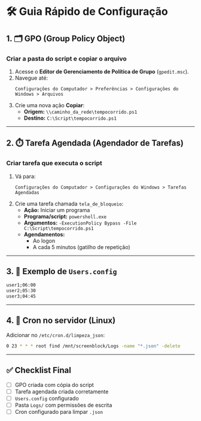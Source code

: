 # 🛠️ Guia Rápido de Configuração

## 1. 🗂️ GPO (Group Policy Object)

### Criar a pasta do script e copiar o arquivo

1. Acesse o **Editor de Gerenciamento de Política de Grupo** (`gpedit.msc`).
2. Navegue até:
   ```
   Configurações do Computador > Preferências > Configurações do Windows > Arquivos
   ```
3. Crie uma nova ação **Copiar**:
   - **Origem:** `\\caminho_da_rede\tempocorrido.ps1`
   - **Destino:** `C:\Script\tempocorrido.ps1`

---

## 2. ⏱️ Tarefa Agendada (Agendador de Tarefas)

### Criar tarefa que executa o script

1. Vá para:
   ```
   Configurações do Computador > Configurações do Windows > Tarefas Agendadas
   ```
2. Crie uma tarefa chamada `tela_de_bloqueio`:
   - **Ação:** Iniciar um programa
   - **Programa/script:** `powershell.exe`
   - **Argumentos:** `-ExecutionPolicy Bypass -File C:\Script\tempocorrido.ps1`
   - **Agendamentos:**
     - Ao logon
     - A cada 5 minutos (gatilho de repetição)

---

## 3. 🧾 Exemplo de `Users.config`

```txt
user1;06:00
user2;05:30
user3;04:45
```

---

## 4. 🔁 Cron no servidor (Linux)

Adicionar no `/etc/cron.d/limpeza_json`:

```bash
0 23 * * * root find /mnt/screenblock/Logs -name "*.json" -delete
```

---

## ✅ Checklist Final

- [ ] GPO criada com cópia do script
- [ ] Tarefa agendada criada corretamente
- [ ] `Users.config` configurado
- [ ] Pasta `Logs/` com permissões de escrita
- [ ] Cron configurado para limpar `.json`